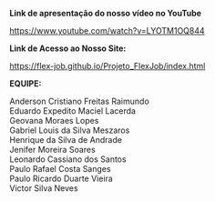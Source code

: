 
<strong>Link de apresentação do nosso vídeo no YouTube</strong><br>

https://www.youtube.com/watch?v=LYOTM1OQ844

<strong>Link de Acesso ao Nosso Site:</strong><br>

https://flex-job.github.io/Projeto_FlexJob/index.html

<b>EQUIPE:</b>

Anderson Cristiano Freitas Raimundo <br>
Eduardo Expedito Maciel Lacerda <br>
Geovana Moraes Lopes <br>
Gabriel Louis da Silva Meszaros<br>
Henrique da Silva de Andrade <br>
Jenifer Moreira Soares <br>
Leonardo Cassiano dos Santos<br>
Paulo Rafael Costa Sanges<br>
Paulo Ricardo Duarte Vieira <br>
Victor Silva Neves <br>


